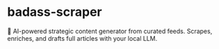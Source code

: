 # badass-scraper
📰 AI-powered strategic content generator from curated feeds. Scrapes, enriches, and drafts full articles with your local LLM.

